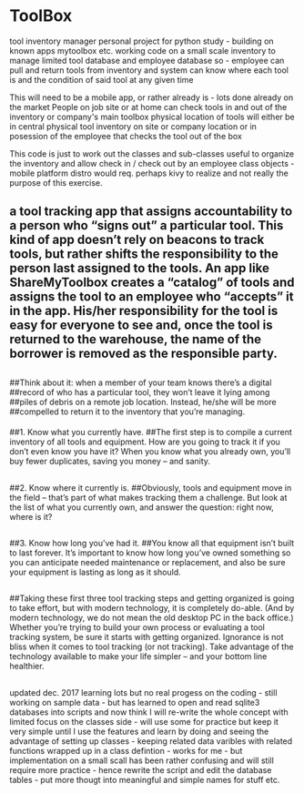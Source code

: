 # ToolBox
tool inventory manager 
personal project for python study - building on known apps mytoolbox etc. 
working code on a small scale inventory to manage limited tool database and 
employee database so - employee can pull and return tools from inventory and 
system can know where each tool is and the condition of said tool at any given time

This will need to be a mobile app, or rather already is - lots done already on the market
People on job site or at home can check tools in and out of the inventory or company's main toolbox
physical location of tools will either be in central physical tool inventory on site or company location or in posession of the
employee that checks the tool out of the box 

This code is just to work out the classes and sub-classes useful to organize the inventory and allow check in / check out by an
employee class objects - mobile platform distro would req. perhaps kivy to realize and not really the purpose of this exercise.


## a tool tracking app that assigns accountability to a person who “signs out” a particular tool. This kind of app doesn’t rely on beacons to track tools, but rather shifts the responsibility to the person last assigned to the tools. An app like ShareMyToolbox creates a “catalog” of tools and assigns the tool to an employee who “accepts” it in the app. His/her responsibility for the tool is easy for everyone to see and, once the tool is returned to the warehouse, the name of the borrower is removed as the responsible party.
##
##Think about it: when a member of your team knows there’s a digital
##record of who has a particular tool, they won’t leave it lying among
##piles of debris on a remote job location. Instead, he/she will be more
##compelled to return it to the inventory that you’re managing.
####

##1. Know what you currently have.
##The first step is to compile a current inventory of all tools and equipment. How are you going to track it if you don’t even know you have it? When you know what you already own, you’ll buy fewer duplicates, saving you money – and sanity.
##
##2. Know where it currently is.
##Obviously, tools and equipment move in the field – that’s part of what makes tracking them a challenge. But look at the list of what you currently own, and answer the question: right now, where is it?
##
##3. Know how long you’ve had it.
##You know all that equipment isn’t built to last forever. It’s important to know how long you’ve owned something so you can anticipate needed maintenance or replacement, and also be sure your equipment is lasting as long as it should.
##
##Taking these first three tool tracking steps and getting organized is going to take effort, but with modern technology, it is completely do-able. (And by modern technology, we do not mean the old desktop PC in the back office.) Whether you’re trying to build your own process or evaluating a tool tracking system, be sure it starts with getting organized. Ignorance is not bliss when it comes to tool tracking (or not tracking). Take advantage of the technology available to make your life simpler – and your bottom line healthier.
##


updated dec. 2017
learning lots but no real progess on the coding - still working on sample data - but has learned to open and read sqlite3 databases into scripts and now think I will re-write the whole concept with limited focus on the classes side - will use some for practice but keep it very simple until I use the features and learn by doing and seeing the advantage of setting up classes - keeping related data varibles with related functions wrapped up in a class defintion - works for me - but implementation on a small scall has been rather confusing and will still require more practice - hence rewrite the script and edit the database tables - put more thougt into meaningful and simple names for stuff etc.


